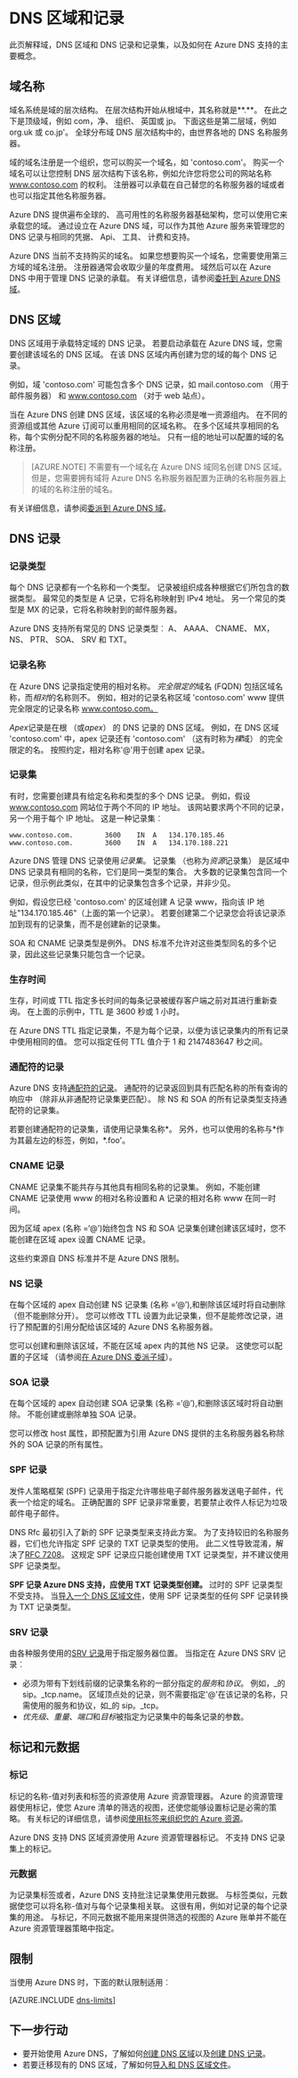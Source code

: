 <properties 
   pageTitle="DNS 区域和记录 |Microsoft Azure" 
   description="支持用于承载 DNS 区域和 Microsoft Azure DNS 中的记录的概览。" 
   services="dns" 
   documentationCenter="na" 
   authors="jtuliani" 
   manager="carmonm" 
   editor=""/>

<tags
   ms.service="dns"
   ms.devlang="na"
   ms.topic="article"
   ms.tgt_pltfrm="na"
   ms.workload="infrastructure-services" 
   ms.date="10/17/2016"
   ms.author="jtuliani"/>

# <a name="dns-zones-and-records"></a>DNS 区域和记录

此页解释域，DNS 区域和 DNS 记录和记录集，以及如何在 Azure DNS 支持的主要概念。

## <a name="domain-names"></a>域名称
 
域名系统是域的层次结构。 在层次结构开始从根域中，其名称就是**.**。  在此之下是顶级域，例如 com，净、 组织、 英国或 jp。  下面这些是第二层域，例如 org.uk 或 co.jp'。 全球分布域 DNS 层次结构中的，由世界各地的 DNS 名称服务器。

域的域名注册是一个组织，您可以购买一个域名，如 'contoso.com'。  购买一个域名可以让您控制 DNS 层次结构下该名称，例如允许您将您公司的网站名称 www.contoso.com 的权利。 注册器可以承载在自己替您的名称服务器的域或者也可以指定其他名称服务器。

Azure DNS 提供遍布全球的、 高可用性的名称服务器基础架构，您可以使用它来承载您的域。 通过设立在 Azure DNS 域，可以作为其他 Azure 服务来管理您的 DNS 记录与相同的凭据、 Api、 工具、 计费和支持。

Azure DNS 当前不支持购买的域名。 如果您想要购买一个域名，您需要使用第三方域的域名注册。 注册器通常会收取少量的年度费用。 域然后可以在 Azure DNS 中用于管理 DNS 记录的承载。 有关详细信息，请参阅[委托到 Azure DNS 域](dns-domain-delegation.md)。

## <a name="dns-zones"></a>DNS 区域 

DNS 区域用于承载特定域的 DNS 记录。 若要启动承载在 Azure DNS 域，您需要创建该域名的 DNS 区域。 在该 DNS 区域内再创建为您的域的每个 DNS 记录。 

例如，域 'contoso.com' 可能包含多个 DNS 记录，如 mail.contoso.com （用于邮件服务器） 和 www.contoso.com （对于 web 站点）。

当在 Azure DNS 创建 DNS 区域，该区域的名称必须是唯一资源组内。 在不同的资源组或其他 Azure 订阅可以重用相同的区域名称。 在多个区域共享相同的名称，每个实例分配不同的名称服务器的地址。 只有一组的地址可以配置的域的名称注册。

>[AZURE.NOTE] 不需要有一个域名在 Azure DNS 域同名创建 DNS 区域。 但是，您需要拥有域将 Azure DNS 名称服务器配置为正确的名称服务器上的域的名称注册的域名。

有关详细信息，请参阅[委派到 Azure DNS 域](dns-domain-delegation.md)。

## <a name="dns-records"></a>DNS 记录

### <a name="record-types"></a>记录类型

每个 DNS 记录都有一个名称和一个类型。 记录被组织成各种根据它们所包含的数据类型。 最常见的类型是 A 记录，它将名称映射到 IPv4 地址。 另一个常见的类型是 MX 的记录，它将名称映射到的邮件服务器。

Azure DNS 支持所有常见的 DNS 记录类型︰ A、 AAAA、 CNAME、 MX，NS、 PTR、 SOA、 SRV 和 TXT。

### <a name="record-names"></a>记录名称

在 Azure DNS 记录指定使用的相对名称。 *完全限定的*域名 (FQDN) 包括区域名称，而*相对*的名称则不。 例如，相对的记录名称区域 'contoso.com' www 提供完全限定的记录名称 www.contoso.com。

*Apex*记录是在根 （或*apex*） 的 DNS 记录的 DNS 区域。 例如，在 DNS 区域 'contoso.com' 中，apex 记录还有 'contoso.com' （这有时称为*裸*域） 的完全限定的名。  按照约定，相对名称'@'用于创建 apex 记录。

### <a name="record-sets"></a>记录集
有时，您需要创建具有给定名称和类型的多个 DNS 记录。 例如，假设 www.contoso.com 网站位于两个不同的 IP 地址。 该网站要求两个不同的记录，另一个用于每个 IP 地址。 这是一种记录集︰

    www.contoso.com.        3600    IN  A   134.170.185.46
    www.contoso.com.        3600    IN  A   134.170.188.221

Azure DNS 管理 DNS 记录使用*记录集*。 记录集 （也称为*资源*记录集） 是区域中 DNS 记录具有相同的名称，它们是同一类型的集合。 大多数的记录集包含同一个记录，但示例此类似，在其中的记录集包含多个记录，并非少见。

例如，假设您已经 'contoso.com' 的区域创建 A 记录 www，指向该 IP 地址"134.170.185.46"（上面的第一个记录）。  若要创建第二个记录您会将该记录添加到现有的记录集，而不是创建新的记录集。

SOA 和 CNAME 记录类型是例外。 DNS 标准不允许对这些类型同名的多个记录，因此这些记录集只能包含一个记录。

### <a name="time-to-live"></a>生存时间

生存，时间或 TTL 指定多长时间的每条记录被缓存客户端之前对其进行重新查询。 在上面的示例中，TTL 是 3600 秒或 1 小时。

在 Azure DNS TTL 指定记录集，不是为每个记录，以便为该记录集内的所有记录中使用相同的值。  您可以指定任何 TTL 值介于 1 和 2147483647 秒之间。

### <a name="wildcard-records"></a>通配符的记录

Azure DNS 支持[通配符的记录](https://en.wikipedia.org/wiki/Wildcard_DNS_record)。 通配符的记录返回到具有匹配名称的所有查询的响应中 （除非从非通配符记录集更匹配）。 除 NS 和 SOA 的所有记录类型支持通配符的记录集。  

若要创建通配符的记录集，请使用记录集名称\*。 另外，也可以使用的名称与\*作为其最左边的标签，例如，\*.foo'。

### <a name="cname-records"></a>CNAME 记录

CNAME 记录集不能共存与其他具有相同名称的记录集。 例如，不能创建 CNAME 记录使用 www 的相对名称设置和 A 记录的相对名称 www 在同一时间。

因为区域 apex (名称 =‘@’)始终包含 NS 和 SOA 记录集创建创建该区域时，您不能创建在区域 apex 设置 CNAME 记录。

这些约束源自 DNS 标准并不是 Azure DNS 限制。

### <a name="ns-records"></a>NS 记录

在每个区域的 apex 自动创建 NS 记录集 (名称 =‘@’),和删除该区域时将自动删除 （但不能删除分开）。  您可以修改 TTL 设置为此记录集，但不是能修改记录，进行了预配置的引用分配给该区域的 Azure DNS 名称服务器。

您可以创建和删除该区域，不能在区域 apex 内的其他 NS 记录。  这使您可以配置的子区域 （请参阅[在 Azure DNS 委派子域](dns-domain-delegation.md#delegating-sub-domains-in-azure-dns)）。

### <a name="soa-records"></a>SOA 记录

在每个区域的 apex 自动创建 SOA 记录集 (名称 =‘@’),和删除该区域时将自动删除。  不能创建或删除单独 SOA 记录。 

您可以修改 host 属性，即预配置为引用 Azure DNS 提供的主名称服务器名称除外的 SOA 记录的所有属性。

### <a name="spf-records"></a>SPF 记录

发件人策略框架 (SPF) 记录用于指定允许哪些电子邮件服务器发送电子邮件，代表一个给定的域名。  正确配置的 SPF 记录非常重要，若要禁止收件人标记为垃圾邮件电子邮件。

DNS Rfc 最初引入了新的 SPF 记录类型来支持此方案。 为了支持较旧的名称服务器，它们也允许指定 SPF 记录的 TXT 记录类型的使用。  此二义性导致混淆，解决了[RFC 7208](http://tools.ietf.org/html/rfc7208#section-3.1)。  这规定 SPF 记录应只能创建使用 TXT 记录类型，并不建议使用 SPF 记录类型。 

**SPF 记录 Azure DNS 支持，应使用 TXT 记录类型创建。** 过时的 SPF 记录类型不受支持。 当[导入一个 DNS 区域文件](dns-import-export.md)，使用 SPF 记录类型的任何 SPF 记录转换为 TXT 记录类型。 

### <a name="srv-records"></a>SRV 记录

由各种服务使用的[SRV 记录](https://en.wikipedia.org/wiki/SRV_record)用于指定服务器位置。 当指定在 Azure DNS SRV 记录︰

- 必须为带有下划线前缀的记录集名称的一部分指定的*服务*和*协议*。  例如，\_的 sip。\_tcp.name。  区域顶点处的记录，则不需要指定'@'在该记录的名称，只需使用的服务和协议，如\_的 sip。\_tcp。
- *优先级*、*重量*、*端口*和*目标*被指定为记录集中的每条记录的参数。 

## <a name="tags-and-metadata"></a>标记和元数据

### <a name="tags"></a>标记
标记的名称-值对列表和标签的资源使用 Azure 资源管理器。  Azure 的资源管理器使用标记，使您 Azure 清单的筛选的视图，还使您能够设置标记是必需的策略。 有关标记的详细信息，请参阅[使用标签来组织您的 Azure 资源](../resource-group-using-tags.md)。

Azure DNS 支持 DNS 区域资源使用 Azure 资源管理器标记。  不支持 DNS 记录集上的标记。

### <a name="metadata"></a>元数据

为记录集标签或者，Azure DNS 支持批注记录集使用元数据。  与标签类似，元数据使您可以将名称-值对与每个记录集相关联。  这很有用，例如对记录的每个记录集的用途。  与标记，不同元数据不能用来提供筛选的视图的 Azure 账单并不能在 Azure 资源管理器策略中指定。

## <a name="limits"></a>限制

当使用 Azure DNS 时，下面的默认限制适用︰

[AZURE.INCLUDE [dns-limits](../../includes/dns-limits.md)] 

## <a name="next-steps"></a>下一步行动

- 要开始使用 Azure DNS，了解如何[创建 DNS 区域](dns-getstarted-create-dnszone-portal.md)以及[创建 DNS 记录](dns-getstarted-create-recordset-portal.md)。
- 若要迁移现有的 DNS 区域，了解如何[导入和 DNS 区域文件](dns-import-export.md)。
